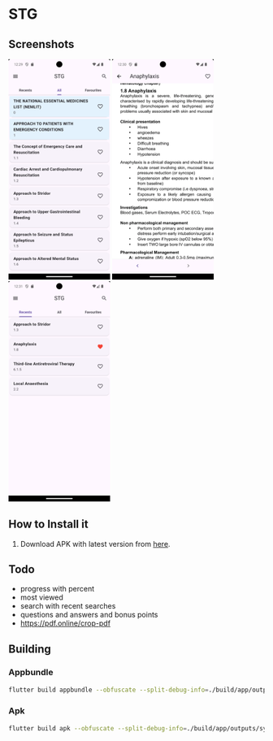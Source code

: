 # STG

## Screenshots

<img src="screenshots/1.png" width="200" alt="Screenshot 1">
<img src="screenshots/2.png" width="200" alt="Screenshot 1">
<img src="screenshots/3.png" width="200" alt="Screenshot 1">

## How to Install it

1. Download APK with latest version from [here](https://github.com/kateile/STG/releases).

## Todo

- progress with percent
- most viewed
- search with recent searches
- questions and answers and bonus points
- <https://pdf.online/crop-pdf>

## Building

### Appbundle
```bash
flutter build appbundle --obfuscate --split-debug-info=./build/app/outputs/symbols 
```

### Apk

```bash
flutter build apk --obfuscate --split-debug-info=./build/app/outputs/symbols --release
```
